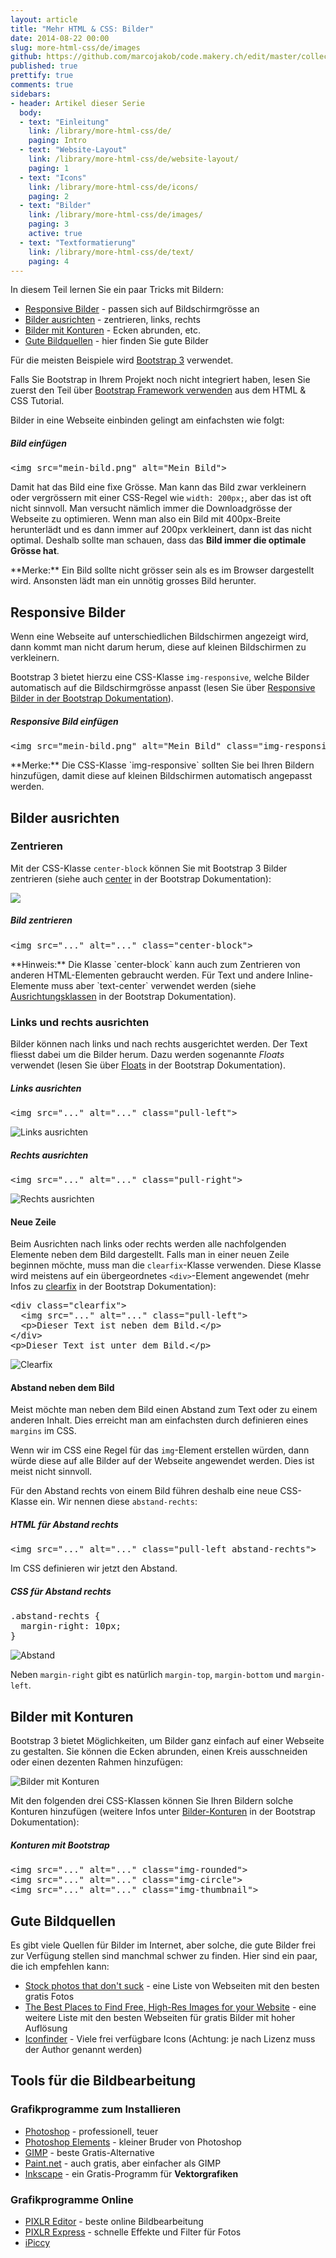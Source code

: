 ```yaml
---
layout: article
title: "Mehr HTML & CSS: Bilder"
date: 2014-08-22 00:00
slug: more-html-css/de/images
github: https://github.com/marcojakob/code.makery.ch/edit/master/collections/library/more-html-css-de-images.md
published: true
prettify: true
comments: true
sidebars:
- header: Artikel dieser Serie
  body:
  - text: "Einleitung"
    link: /library/more-html-css/de/
    paging: Intro
  - text: "Website-Layout"
    link: /library/more-html-css/de/website-layout/
    paging: 1
  - text: "Icons"
    link: /library/more-html-css/de/icons/
    paging: 2
  - text: "Bilder"
    link: /library/more-html-css/de/images/
    paging: 3
    active: true
  - text: "Textformatierung"
    link: /library/more-html-css/de/text/
    paging: 4
---
```


In diesem Teil lernen Sie ein paar Tricks mit Bildern:

* [Responsive Bilder](#responsive-bilder) - passen sich auf Bildschirmgrösse an
* [Bilder ausrichten](#bilder-ausrichten) - zentrieren, links, rechts
* [Bilder mit Konturen](#bilder-mit-konturen) - Ecken abrunden, etc.
* [Gute Bildquellen](#gute-bildquellen) - hier finden Sie gute Bilder



Für die meisten Beispiele wird [Bootstrap 3](http://holdirbootstrap.de/) verwendet.

<div class="alert alert-warning">
Falls Sie Bootstrap in Ihrem Projekt noch nicht integriert haben, lesen Sie zuerst den Teil über <a href="/library/html-css/de/part6/" class="alert-link">Bootstrap Framework verwenden</a> aus dem HTML & CSS Tutorial.
</div>

Bilder in eine Webseite einbinden gelingt am einfachsten wie folgt:


##### Bild einfügen

<pre class="prettyprint lang-html">
&lt;img src="mein-bild.png" alt="Mein Bild">
</pre>

Damit hat das Bild eine fixe Grösse. Man kann das Bild zwar verkleinern oder vergrössern mit einer CSS-Regel wie `width: 200px;`, aber das ist oft nicht sinnvoll. Man versucht nämlich immer die Downloadgrösse der Webseite zu optimieren. Wenn man also ein Bild mit 400px-Breite herunterlädt und es dann immer auf 200px verkleinert, dann ist das nicht optimal. Deshalb sollte man schauen, dass das **Bild immer die optimale Grösse hat**.

<div class="alert alert-info">
**Merke:** Ein Bild sollte nicht grösser sein als es im Browser dargestellt wird. Ansonsten lädt man ein unnötig grosses Bild herunter.
</div>


## Responsive Bilder

Wenn eine Webseite auf unterschiedlichen Bildschirmen angezeigt wird, dann kommt man nicht darum herum, diese auf kleinen Bildschirmen zu verkleinern.

Bootstrap 3 bietet hierzu eine CSS-Klasse `img-responsive`, welche Bilder automatisch auf die Bildschirmgrösse anpasst (lesen Sie über [Responsive Bilder in der Bootstrap Dokumentation](http://holdirbootstrap.de/css/#images-responsive)).


##### Responsive Bild einfügen

<pre class="prettyprint lang-html">
&lt;img src="mein-bild.png" alt="Mein Bild" class="img-responsive" >
</pre>

<div class="alert alert-info">
**Merke:** Die CSS-Klasse `img-responsive` sollten Sie bei Ihren Bildern hinzufügen, damit diese auf kleinen Bildschirmen automatisch angepasst werden.
</div>


## Bilder ausrichten

### Zentrieren

Mit der CSS-Klasse `center-block` können Sie mit Bootstrap 3 Bilder zentrieren (siehe auch [center](http://holdirbootstrap.de/css/#helper-classes-center) in der Bootstrap Dokumentation):

<img src="/assets/library/more-html-css/images/center-block.png" class="center-block">


##### Bild zentrieren

<pre class="prettyprint lang-html">
&lt;img src="..." alt="..." class="center-block">
</pre>

<div class="alert alert-info">
**Hinweis:** Die Klasse `center-block` kann auch zum Zentrieren von anderen HTML-Elementen gebraucht werden. Für Text und andere Inline-Elemente muss aber `text-center` verwendet werden (siehe <a href="http://holdirbootstrap.de/css/#type-alignment" class="alert-link">Ausrichtungsklassen</a> in der Bootstrap Dokumentation).
</div>


### Links und rechts ausrichten

Bilder können nach links und nach rechts ausgerichtet werden. Der Text fliesst dabei um die Bilder herum. Dazu werden sogenannte *Floats* verwendet (lesen Sie über [Floats](http://holdirbootstrap.de/css/#helper-classes-floats) in der Bootstrap Dokumentation).


##### Links ausrichten

<pre class="prettyprint lang-html">
&lt;img src="..." alt="..." class="pull-left">
</pre>

![Links ausrichten](/assets/library/more-html-css/images/pull-left.png)


##### Rechts ausrichten

<pre class="prettyprint lang-html">
&lt;img src="..." alt="..." class="pull-right">
</pre>

![Rechts ausrichten](/assets/library/more-html-css/images/pull-right.png)


#### Neue Zeile

Beim Ausrichten nach links oder rechts werden alle nachfolgenden Elemente neben dem  Bild dargestellt. Falls man in einer neuen Zeile beginnen möchte, muss man die `clearfix`-Klasse verwenden. Diese Klasse wird meistens auf ein übergeordnetes `<div>`-Element angewendet (mehr Infos zu [clearfix](http://holdirbootstrap.de/css/#helper-classes-clearfix) in der Bootstrap Dokumentation):

<pre class="prettyprint lang-html">
&lt;div class="clearfix">
  &lt;img src="..." alt="..." class="pull-left">
  &lt;p>Dieser Text ist neben dem Bild.&lt;/p>
&lt;/div>
&lt;p>Dieser Text ist unter dem Bild.&lt;/p>
</pre>

![Clearfix](/assets/library/more-html-css/images/clearfix.png)


#### Abstand neben dem Bild

Meist möchte man neben dem Bild einen Abstand zum Text oder zu einem anderen Inhalt. Dies erreicht man am einfachsten durch definieren eines `margins` im CSS.

Wenn wir im CSS eine Regel für das `img`-Element erstellen würden, dann würde diese auf alle Bilder auf der Webseite angewendet werden. Dies ist meist nicht sinnvoll. 

Für den Abstand rechts von einem Bild führen deshalb eine neue CSS-Klasse ein. Wir nennen diese `abstand-rechts`:


##### HTML für Abstand rechts

<pre class="prettyprint lang-html">
&lt;img src="..." alt="..." class="pull-left abstand-rechts">
</pre>


Im CSS definieren wir jetzt den Abstand.

##### CSS für Abstand rechts

<pre class="prettyprint lang-css">
.abstand-rechts {
  margin-right: 10px; 
}
</pre> 

![Abstand](/assets/library/more-html-css/images/margin.png)

Neben `margin-right` gibt es natürlich `margin-top`, `margin-bottom` und `margin-left`.


## Bilder mit Konturen

Bootstrap 3 bietet Möglichkeiten, um Bilder ganz einfach auf einer Webseite zu gestalten. Sie können die Ecken abrunden, einen Kreis ausschneiden oder einen dezenten Rahmen hinzufügen:

![Bilder mit Konturen](/assets/library/more-html-css/images/image-shapes.png)

Mit den folgenden drei CSS-Klassen können Sie Ihren Bildern solche Konturen hinzufügen (weitere Infos unter [Bilder-Konturen](http://holdirbootstrap.de/css/#images-shapes) in der Bootstrap Dokumentation):


##### Konturen mit Bootstrap

<pre class="prettyprint lang-html">
&lt;img src="..." alt="..." class="img-rounded">
&lt;img src="..." alt="..." class="img-circle">
&lt;img src="..." alt="..." class="img-thumbnail">
</pre>


## Gute Bildquellen

Es gibt viele Quellen für Bilder im Internet, aber solche, die gute Bilder frei zur Verfügung stellen sind manchmal schwer zu finden. Hier sind ein paar, die ich empfehlen kann:

* [Stock photos that don't suck](https://medium.com/@dustin/stock-photos-that-dont-suck-62ae4bcbe01b) - eine Liste von Webseiten mit den besten gratis Fotos
* [The Best Places to Find Free, High-Res Images for your Website](http://www.labnol.org/internet/find-free-images/24990/) - eine weitere Liste mit den besten Webseiten für gratis Bilder mit hoher Auflösung
* [Iconfinder](https://www.iconfinder.com/) - Viele frei verfügbare Icons (Achtung: je nach Lizenz muss der Author genannt werden)


## Tools für die Bildbearbeitung

### Grafikprogramme zum Installieren

* [Photoshop](http://www.adobe.com/products/photoshop.html) - professionell, teuer
* [Photoshop Elements](http://www.adobe.com/products/photoshop-elements.html) - kleiner Bruder von Photoshop
* [GIMP](http://www.gimp.org/) - beste Gratis-Alternative
* [Paint.net](http://www.getpaint.net/) - auch gratis, aber einfacher als GIMP
* [Inkscape](http://www.inkscape.org/) - ein Gratis-Programm für **Vektorgrafiken**


### Grafikprogramme Online

* [PIXLR Editor](http://pixlr.com/editor/) - beste online Bildbearbeitung
* [PIXLR Express](http://pixlr.com/express/) - schnelle Effekte und Filter für Fotos
* [iPiccy](http://ipiccy.com/)